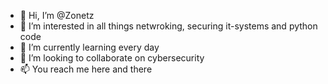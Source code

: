 - 👋 Hi, I’m @Zonetz
- 👀 I’m interested in all things netwroking, securing it-systems and python code
- 🌱 I’m currently learning every day
- 💞️ I’m looking to collaborate on cybersecurity
- 📫 You reach me here and there

<!---
Zonetz/Zonetz is a ✨ special ✨ repository because its `README.md` (this file) appears on your GitHub profile.
You can click the Preview link to take a look at your changes.
--->

